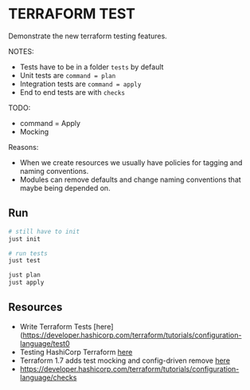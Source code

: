 # TERRAFORM TEST

Demonstrate the new terraform testing features.  

NOTES:

* Tests have to be in a folder `tests` by default
* Unit tests are `command = plan`
* Integration tests are `command = apply`
* End to end tests are with `checks`

TODO:

* command = Apply
* Mocking

Reasons:

* When we create resources we usually have policies for tagging and naming conventions.  
* Modules can remove defaults and change naming conventions that maybe being depended on.  

## Run

```sh
# still have to init
just init

# run tests
just test

just plan
just apply
```

## Resources

* Write Terraform Tests [here](https://developer.hashicorp.com/terraform/tutorials/configuration-language/test0
* Testing HashiCorp Terraform [here](https://www.hashicorp.com/blog/testing-hashicorp-terraform)
* Terraform 1.7 adds test mocking and config-driven remove [here](https://www.hashicorp.com/blog/terraform-1-7-adds-test-mocking-and-config-driven-remove)
* https://developer.hashicorp.com/terraform/tutorials/configuration-language/checks